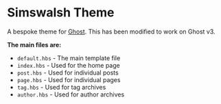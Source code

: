 # Simswalsh Theme

A bespoke theme for [Ghost](http://github.com/tryghost/ghost/). This has been modified to work on Ghost v3.

**The main files are:**

- `default.hbs` - The main template file
- `index.hbs` - Used for the home page
- `post.hbs` - Used for individual posts
- `page.hbs` - Used for individual pages
- `tag.hbs` - Used for tag archives
- `author.hbs` - Used for author archives
